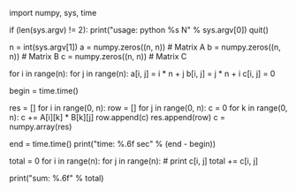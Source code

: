 import numpy, sys, time

if (len(sys.argv) != 2):
    print("usage: python %s N" % sys.argv[0])
    quit()

n = int(sys.argv[1])
a = numpy.zeros((n, n)) # Matrix A
b = numpy.zeros((n, n)) # Matrix B
c = numpy.zeros((n, n)) # Matrix C


for i in range(n):
    for j in range(n):
        a[i, j] = i * n + j
        b[i, j] = j * n + i
        c[i, j] = 0

begin = time.time()

res = []
for i in range(0, n):
    row = []
    for j in range(0, n):
        c = 0
        for k in range(0, n):
            c += A[i][k] * B[k][j]
        row.append(c)
    res.append(row)
c = numpy.array(res)


end = time.time()
print("time: %.6f sec" % (end - begin))


total = 0
for i in range(n):
    for j in range(n):
        # print c[i, j]
        total += c[i, j]

print("sum: %.6f" % total) 
